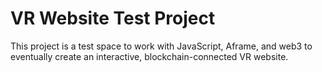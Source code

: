 # VR Website Test Project

This project is a test space to work with JavaScript, Aframe, and web3 to eventually
create an interactive, blockchain-connected VR website.